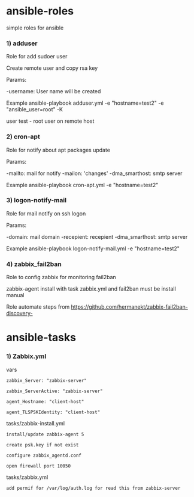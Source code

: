 # ansible-roles
simple roles for ansible

### 1) adduser

Role for add sudoer user

Create remote user and copy rsa key

Params:

-username: User name will be created

Example ansible-playbook adduser.yml -e "hostname=test2" -e "ansible_user=root" -K

user test - root user on remote host

### 2) cron-apt

Role for notify about apt packages update

Params:

-mailto: mail for notify
-mailon: 'changes'
-dma_smarthost: smtp server

Example ansible-playbook cron-apt.yml -e "hostname=test2"

### 3) logon-notify-mail

Role for mail notify on ssh logon

Params:

-domain: mail domain
-recepient: recepient
-dma_smarthost: smtp server

Example ansible-playbook logon-notify-mail.yml -e "hostname=test2"

### 4) zabbix_fail2ban

Role to config zabbix for monitoring fail2ban

zabbix-agent install with task zabbix.yml and fail2ban must be install manual

Role automate steps from https://github.com/hermanekt/zabbix-fail2ban-discovery-

# ansible-tasks

### 1) Zabbix.yml

vars

    zabbix_Server: "zabbix-server"

    zabbix_ServerActive: "zabbix-server"

    agent_Hostname: "client-host"

    agent_TLSPSKIdentity: "client-host"

tasks/zabbix-install.yml

    install/update zabbix-agent 5

    create psk.key if not exist

    configure zabbix_agentd.conf

    open firewall port 10050

tasks/zabbix.yml

    add permif for /var/log/auth.log for read this from zabbix-server
